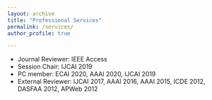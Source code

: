 ```yaml
---
layout: archive
title: "Professional Services"
permalink: /services/
author_profile: true

---
```


-  Journal Reviewer: IEEE Access  
-  Session Chair: IJCAI 2019
-  PC member: ECAI 2020, AAAI 2020, IJCAI 2019
-  External Reviewer: IJCAI 2017, AAAI 2016, AAAI 2015, ICDE 2012, DASFAA 2012, APWeb 2012
